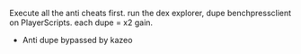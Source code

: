 Execute all the anti cheats first.
run the dex explorer, dupe benchpressclient on PlayerScripts.
each dupe = x2 gain.


- Anti dupe bypassed by kazeo
